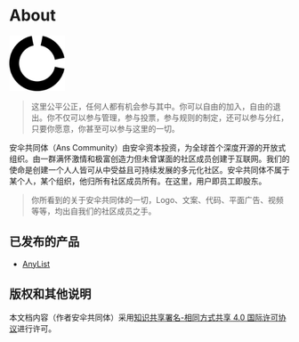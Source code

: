 # About

<img src="/Img/Logo/AC-Logo.png" height="100" width="100" />

> 这里公平公正，任何人都有机会参与其中。你可以自由的加入，自由的退出。你不仅可以参与管理，参与投票，参与规则的制定，还可以参与分红，只要你愿意，你甚至可以参与这里的一切。

安伞共同体（Ans Community）由安伞资本投资，为全球首个深度开源的开放式组织。由一群满怀激情和极富创造力但未曾谋面的社区成员创建于互联网。我们的使命是创建一个人人皆可从中受益且可持续发展的多元化社区。安伞共同体不属于某个人，某个组织，他归所有社区成员所有。在这里，用户即员工即股东。

> 你所看到的关于安伞共同体的一切，Logo、文案、代码、平面广告、视频等等，均出自我们的社区成员之手。

## 已发布的产品

- [AnyList](https://github.com/AnsCommunity/About/blob/main/About/AnyList.md)

## 版权和其他说明

本文档内容（作者安伞共同体）采用[知识共享署名-相同方式共享 4.0 国际许可协议](https://creativecommons.org/licenses/by-sa/4.0/deed.zh)进行许可。
